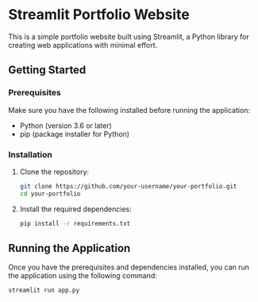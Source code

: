 # Streamlit Portfolio Website

This is a simple portfolio website built using Streamlit, a Python library for creating web applications with minimal effort.

## Getting Started

### Prerequisites

Make sure you have the following installed before running the application:

- Python (version 3.6 or later)
- pip (package installer for Python)

### Installation

1. Clone the repository:

    ```bash
    git clone https://github.com/your-username/your-portfolio.git
    cd your-portfolio
    ```

2. Install the required dependencies:

    ```bash
    pip install -r requirements.txt
    ```

## Running the Application

Once you have the prerequisites and dependencies installed, you can run the application using the following command:

```bash
streamlit run app.py
